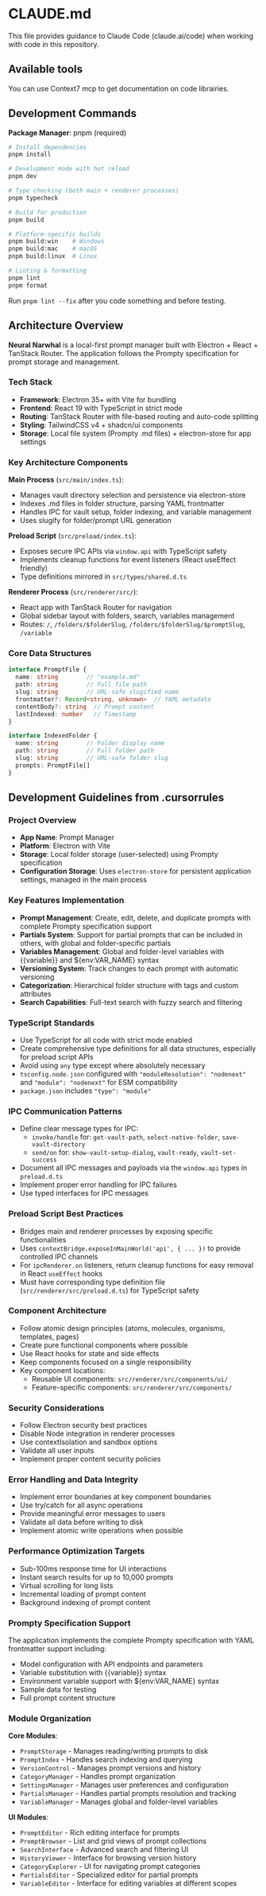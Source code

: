 # CLAUDE.md

This file provides guidance to Claude Code (claude.ai/code) when working with code in this repository.

## Available tools

You can use Context7 mcp to get documentation on code librairies.

## Development Commands

**Package Manager**: pnpm (required)

```bash
# Install dependencies
pnpm install

# Development mode with hot reload
pnpm dev

# Type checking (both main + renderer processes)
pnpm typecheck

# Build for production
pnpm build

# Platform-specific builds
pnpm build:win    # Windows
pnpm build:mac    # macOS
pnpm build:linux  # Linux

# Linting & formatting
pnpm lint
pnpm format
```

Run `pnpm lint --fix` after you code something and before testing.

## Architecture Overview

**Neural Narwhal** is a local-first prompt manager built with Electron + React + TanStack Router. The application follows the Prompty specification for prompt storage and management.

### Tech Stack
- **Framework**: Electron 35+ with Vite for bundling
- **Frontend**: React 19 with TypeScript in strict mode
- **Routing**: TanStack Router with file-based routing and auto-code splitting
- **Styling**: TailwindCSS v4 + shadcn/ui components
- **Storage**: Local file system (Prompty .md files) + electron-store for app settings

### Key Architecture Components

**Main Process** (`src/main/index.ts`):
- Manages vault directory selection and persistence via electron-store
- Indexes .md files in folder structure, parsing YAML frontmatter
- Handles IPC for vault setup, folder indexing, and variable management
- Uses slugify for folder/prompt URL generation

**Preload Script** (`src/preload/index.ts`):
- Exposes secure IPC APIs via `window.api` with TypeScript safety
- Implements cleanup functions for event listeners (React useEffect friendly)
- Type definitions mirrored in `src/types/shared.d.ts`

**Renderer Process** (`src/renderer/src/`):
- React app with TanStack Router for navigation
- Global sidebar layout with folders, search, variables management
- Routes: `/`, `/folders/$folderSlug`, `/folders/$folderSlug/$promptSlug`, `/variable`

### Core Data Structures

```typescript
interface PromptFile {
  name: string        // "example.md"
  path: string        // Full file path
  slug: string        // URL-safe slugified name
  frontmatter?: Record<string, unknown>  // YAML metadata
  contentBody?: string  // Prompt content
  lastIndexed: number   // Timestamp
}

interface IndexedFolder {
  name: string        // Folder display name
  path: string        // Full folder path
  slug: string        // URL-safe folder slug
  prompts: PromptFile[]
}
```

## Development Guidelines from .cursorrules

### Project Overview
- **App Name**: Prompt Manager
- **Platform**: Electron with Vite
- **Storage**: Local folder storage (user-selected) using Prompty specification
- **Configuration Storage**: Uses `electron-store` for persistent application settings, managed in the main process

### Key Features Implementation
- **Prompt Management**: Create, edit, delete, and duplicate prompts with complete Prompty specification support
- **Partials System**: Support for partial prompts that can be included in others, with global and folder-specific partials
- **Variables Management**: Global and folder-level variables with {{variable}} and ${env:VAR_NAME} syntax
- **Versioning System**: Track changes to each prompt with automatic versioning
- **Categorization**: Hierarchical folder structure with tags and custom attributes
- **Search Capabilities**: Full-text search with fuzzy search and filtering

### TypeScript Standards
- Use TypeScript for all code with strict mode enabled
- Create comprehensive type definitions for all data structures, especially for preload script APIs
- Avoid using `any` type except where absolutely necessary
- `tsconfig.node.json` configured with `"moduleResolution": "nodenext"` and `"module": "nodenext"` for ESM compatibility
- `package.json` includes `"type": "module"`

### IPC Communication Patterns
- Define clear message types for IPC:
  - `invoke/handle` for: `get-vault-path`, `select-native-folder`, `save-vault-directory`
  - `send/on` for: `show-vault-setup-dialog`, `vault-ready`, `vault-set-success`
- Document all IPC messages and payloads via the `window.api` types in `preload.d.ts`
- Implement proper error handling for IPC failures
- Use typed interfaces for IPC messages

### Preload Script Best Practices
- Bridges main and renderer processes by exposing specific functionalities
- Uses `contextBridge.exposeInMainWorld('api', { ... })` to provide controlled IPC channels
- For `ipcRenderer.on` listeners, return cleanup functions for easy removal in React `useEffect` hooks
- Must have corresponding type definition file (`src/renderer/src/preload.d.ts`) for TypeScript safety

### Component Architecture
- Follow atomic design principles (atoms, molecules, organisms, templates, pages)
- Create pure functional components where possible
- Use React hooks for state and side effects
- Keep components focused on a single responsibility
- Key component locations:
  - Reusable UI components: `src/renderer/src/components/ui/`
  - Feature-specific components: `src/renderer/src/components/`

### Security Considerations
- Follow Electron security best practices
- Disable Node integration in renderer processes
- Use contextIsolation and sandbox options
- Validate all user inputs
- Implement proper content security policies

### Error Handling and Data Integrity
- Implement error boundaries at key component boundaries
- Use try/catch for all async operations
- Provide meaningful error messages to users
- Validate all data before writing to disk
- Implement atomic write operations when possible

### Performance Optimization Targets
- Sub-100ms response time for UI interactions
- Instant search results for up to 10,000 prompts
- Virtual scrolling for long lists
- Incremental loading of prompt content
- Background indexing of prompt content

### Prompty Specification Support
The application implements the complete Prompty specification with YAML frontmatter support including:
- Model configuration with API endpoints and parameters
- Variable substitution with {{variable}} syntax
- Environment variable support with ${env:VAR_NAME} syntax
- Sample data for testing
- Full prompt content structure

### Module Organization
**Core Modules**:
- `PromptStorage` - Manages reading/writing prompts to disk
- `PromptIndex` - Handles search indexing and querying
- `VersionControl` - Manages prompt versions and history
- `CategoryManager` - Handles prompt organization
- `SettingsManager` - Manages user preferences and configuration
- `PartialsManager` - Handles partial prompts resolution and tracking
- `VariableManager` - Manages global and folder-level variables

**UI Modules**:
- `PromptEditor` - Rich editing interface for prompts
- `PromptBrowser` - List and grid views of prompt collections
- `SearchInterface` - Advanced search and filtering UI
- `HistoryViewer` - Interface for browsing version history
- `CategoryExplorer` - UI for navigating prompt categories
- `PartialsEditor` - Specialized editor for partial prompts
- `VariableEditor` - Interface for editing variables at different scopes